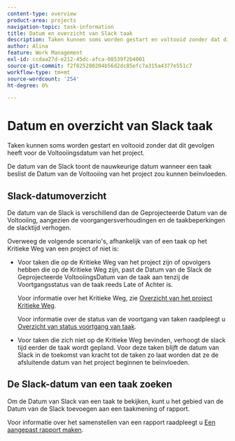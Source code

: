```yaml
---
content-type: overview
product-area: projects
navigation-topic: task-information
title: Datum en overzicht van Slack taak
description: Taken kunnen soms worden gestart en voltooid zonder dat dit gevolgen heeft voor de Voltooiingsdatum van het project.
author: Alina
feature: Work Management
exl-id: ccdaa27d-e212-45dc-afca-08539f2b4001
source-git-commit: f2f825280204b56d2dc85efc7a315a4377e551c7
workflow-type: tm+mt
source-wordcount: '254'
ht-degree: 0%

---
```


# Datum en overzicht van Slack taak

Taken kunnen soms worden gestart en voltooid zonder dat dit gevolgen heeft voor de Voltooiingsdatum van het project.

De datum van de Slack toont de nauwkeurige datum wanneer een taak beslist de Datum van de Voltooiing van het project zou kunnen beïnvloeden.

## Slack-datumoverzicht

De datum van de Slack is verschillend dan de Geprojecteerde Datum van de Voltooiing, aangezien de voorgangersverhoudingen en de taakbeperkingen de slacktijd verhogen.

Overweeg de volgende scenario&#39;s, afhankelijk van of een taak op het Kritieke Weg van een project of niet is:

* Voor taken die op de Kritieke Weg van het project zijn of opvolgers hebben die op de Kritieke Weg zijn, past de Datum van de Slack de Geprojecteerde VoltooiingsDatum van de taak aan tenzij de Voortgangsstatus van de taak reeds Late of Achter is.

   Voor informatie over het Kritieke Weg, zie [Overzicht van het project Kritieke Weg](../../../manage-work/tasks/manage-tasks/critical-path.md).

   Voor informatie over de status van de voortgang van taken raadpleegt u [Overzicht van status voortgang van taak](../../../manage-work/tasks/task-information/task-progress-status.md).

* Voor taken die zich niet op de Kritieke Weg bevinden, verhoogt de slack tijd eerder de taak wordt gepland. Voor deze taken blijft de datum van Slack in de toekomst van kracht tot de taken zo laat worden dat ze de afsluitende datum van het project beginnen te beïnvloeden.

## De Slack-datum van een taak zoeken

Om de Datum van Slack van een taak te bekijken, kunt u het gebied van de Datum van de Slack toevoegen aan een taakmening of rapport.

Voor informatie over het samenstellen van een rapport raadpleegt u [Een aangepast rapport maken](../../../reports-and-dashboards/reports/creating-and-managing-reports/create-custom-report.md).

